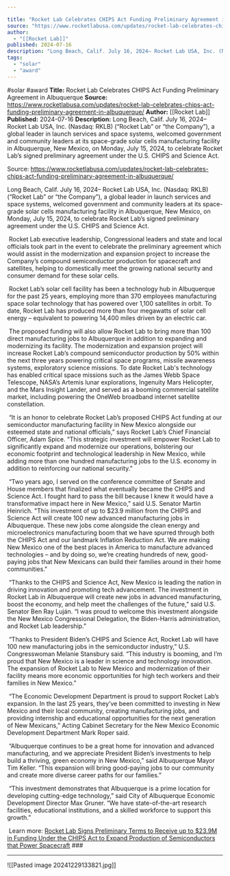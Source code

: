 ```yaml
---

title: "Rocket Lab Celebrates CHIPS Act Funding Preliminary Agreement in Albuquerque "
source: "https://www.rocketlabusa.com/updates/rocket-lab-celebrates-chips-act-funding-preliminary-agreement-in-albuquerque/"
author:
  - "[[Rocket Lab]]"
published: 2024-07-16
description: "Long Beach, Calif. July 16, 2024– Rocket Lab USA, Inc. (Nasdaq: RKLB) (“Rocket Lab” or “the Company”), a global leader in launch services and space systems, welcomed government and community leaders at its space-grade solar cells manufacturing facility in Albuquerque, New Mexico, on Monday, July 15, 2024, to celebrate Rocket Lab’s signed preliminary agreement under the U.S. CHIPS and Science Act."
tags:
  - "solar"
  - "award"
---
```


#solar #award
**Title:** Rocket Lab Celebrates CHIPS Act Funding Preliminary Agreement in Albuquerque 
**Source:** https://www.rocketlabusa.com/updates/rocket-lab-celebrates-chips-act-funding-preliminary-agreement-in-albuquerque/
**Author:** [[Rocket Lab]]
**Published:** 2024-07-16
**Description:** Long Beach, Calif. July 16, 2024– Rocket Lab USA, Inc. (Nasdaq: RKLB) (“Rocket Lab” or “the Company”), a global leader in launch services and space systems, welcomed government and community leaders at its space-grade solar cells manufacturing facility in Albuquerque, New Mexico, on Monday, July 15, 2024, to celebrate Rocket Lab’s signed preliminary agreement under the U.S. CHIPS and Science Act.

Source: https://www.rocketlabusa.com/updates/rocket-lab-celebrates-chips-act-funding-preliminary-agreement-in-albuquerque/

Long Beach, Calif. July 16, 2024– Rocket Lab USA, Inc. (Nasdaq: RKLB) (“Rocket Lab” or “the Company”), a global leader in launch services and space systems, welcomed government and community leaders at its space-grade solar cells manufacturing facility in Albuquerque, New Mexico, on Monday, July 15, 2024, to celebrate Rocket Lab’s signed preliminary agreement under the U.S. CHIPS and Science Act.

 Rocket Lab executive leadership, Congressional leaders and state and local officials took part in the event to celebrate the preliminary agreement which would assist in the modernization and expansion project to increase the Company’s compound semiconductor production for spacecraft and satellites, helping to domestically meet the growing national security and consumer demand for these solar cells.

 Rocket Lab’s solar cell facility has been a technology hub in Albuquerque for the past 25 years, employing more than 370 employees manufacturing space solar technology that has powered over 1,100 satellites in orbit. To date, Rocket Lab has produced more than four megawatts of solar cell energy – equivalent to powering 14,400 miles driven by an electric car.

 The proposed funding will also allow Rocket Lab to bring more than 100 direct manufacturing jobs to Albuquerque in addition to expanding and modernizing its facility. The modernization and expansion project will increase Rocket Lab’s compound semiconductor production by 50% within the next three years powering critical space programs, missile awareness systems, exploratory science missions. To date Rocket Lab's technology has enabled critical space missions such as the James Webb Space Telescope, NASA’s Artemis lunar explorations, Ingenuity Mars Helicopter, and the Mars Insight Lander, and served as a booming commercial satellite market, including powering the OneWeb broadband internet satellite constellation.

 “It is an honor to celebrate Rocket Lab’s proposed CHIPS Act funding at our semiconductor manufacturing facility in New Mexico alongside our esteemed state and national officials,” says Rocket Lab’s Chief Financial Officer, Adam Spice. “This strategic investment will empower Rocket Lab to significantly expand and modernize our operations, bolstering our economic footprint and technological leadership in New Mexico, while adding more than one hundred manufacturing jobs to the U.S. economy in addition to reinforcing our national security.”

 “Two years ago, I served on the conference committee of Senate and House members that finalized what eventually became the CHIPS and Science Act. I fought hard to pass the bill because I knew it would have a transformative impact here in New Mexico," said U.S. Senator Martin Heinrich. "This investment of up to $23.9 million from the CHIPS and Science Act will create 100 new advanced manufacturing jobs in Albuquerque. These new jobs come alongside the clean energy and microelectronics manufacturing boom that we have spurred through both the CHIPS Act and our landmark Inflation Reduction Act. We are making New Mexico one of the best places in America to manufacture advanced technologies – and by doing so, we’re creating hundreds of new, good-paying jobs that New Mexicans can build their families around in their home communities."

 “Thanks to the CHIPS and Science Act, New Mexico is leading the nation in driving innovation and promoting tech advancement. The investment in Rocket Lab in Albuquerque will create new jobs in advanced manufacturing, boost the economy, and help meet the challenges of the future,” said U.S. Senator Ben Ray Luján. “I was proud to welcome this investment alongside the New Mexico Congressional Delegation, the Biden-Harris administration, and Rocket Lab leadership.”

 “Thanks to President Biden’s CHIPS and Science Act, Rocket Lab will have 100 new manufacturing jobs in the semiconductor industry,” U.S. Congresswoman Melanie Stansbury said. “This industry is booming, and I’m proud that New Mexico is a leader in science and technology innovation. The expansion of Rocket Lab to New Mexico and modernization of their facility means more economic opportunities for high tech workers and their families in New Mexico.”

 “The Economic Development Department is proud to support Rocket Lab’s expansion. In the last 25 years, they’ve been committed to investing in New Mexico and their local community, creating manufacturing jobs, and providing internship and educational opportunities for the next generation of New Mexicans,” Acting Cabinet Secretary for the New Mexico Economic Development Department Mark Roper said.

 “Albuquerque continues to be a great home for innovation and advanced manufacturing, and we appreciate President Biden’s investments to help build a thriving, green economy in New Mexico,” said Albuquerque Mayor Tim Keller. “This expansion will bring good-paying jobs to our community and create more diverse career paths for our families.”

 “This investment demonstrates that Albuquerque is a prime location for developing cutting-edge technology,” said City of Albuquerque Economic Development Director Max Gruner. “We have state-of-the-art research facilities, educational institutions, and a skilled workforce to support this growth.”

 Learn more: [Rocket Lab Signs Preliminary Terms to Receive up to $23.9M in Funding Under the CHIPS Act to Expand Production of Semiconductors that Power Spacecraft](https://www.rocketlabusa.com/updates/rocket-lab-signs-preliminary-terms-to-receive-up-to-23-9m-in-funding-under-the-chips-act-to-expand-production-of-semiconductors-that-power-spacecraft/) ###

---

![[Pasted image 20241229133821.jpg]]
